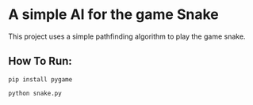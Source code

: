 # A simple AI for the game Snake
This project uses a simple pathfinding algorithm to play the game snake.

## How To Run:
`pip install pygame`

`python snake.py`